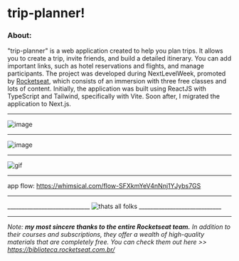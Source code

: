 # **trip-planner**!

### **About:**

"trip-planner" is a web application created to help you plan trips. It allows you to create a trip, invite friends, and build a detailed itinerary. You can add important links, such as hotel reservations and flights, and manage participants. The project was developed during NextLevelWeek, promoted by [Rocketseat](https://www.rocketseat.com.br/), which consists of an immersion with three free classes and lots of content. Initially, the application was built using ReactJS with TypeScript and Tailwind, specifically with Vite. Soon after, I migrated the application to Next.js.


***
![image](https://github.com/user-attachments/assets/1bd86d1f-2b5e-4dd2-9e1d-3eb47978ed98)
***
![image](https://github.com/user-attachments/assets/d0913ca6-8dd1-4561-b901-a89b6a12e43d)
***
![gif](https://github.com/user-attachments/assets/6e2a5b98-46a8-4a53-bf24-3b366ac899bd)
***
app flow: https://whimsical.com/flow-SFXkmYeV4nNnj1YJybs7GS

*** 



_____________________________ ![thats all folks](https://github.com/de-freitas/nlw05_podcastr/assets/85907836/a983d6cb-e50f-4eee-9f05-3123ecc2a468) _____________________________




***
_Note:_
_**my most sincere thanks to the entire Rocketseat team.**_
_In addition to their courses and subscriptions, they offer a wealth of high-quality materials that are completely free. You can check them out here >> https://biblioteca.rocketseat.com.br/_
